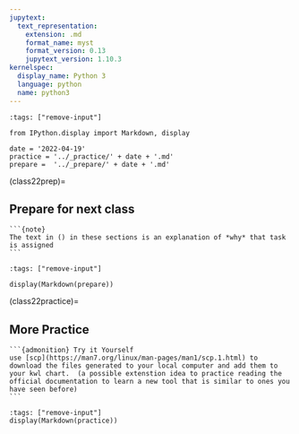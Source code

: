 ```yaml
---
jupytext:
  text_representation:
    extension: .md
    format_name: myst
    format_version: 0.13
    jupytext_version: 1.10.3
kernelspec:
  display_name: Python 3
  language: python
  name: python3
---
```



```{code-cell} ipython3
:tags: ["remove-input"]

from IPython.display import Markdown, display

date = '2022-04-19'
practice = '../_practice/' + date + '.md'
prepare =  '../_prepare/' + date + '.md'
```


 (class22prep)=
 ## Prepare for next class

 ````{margin}
 ```{note}
 The text in () in these sections is an explanation of *why* that task is assigned
 ```
 ````


 ```{code-cell} ipython3
 :tags: ["remove-input"]

 display(Markdown(prepare))
 ```



 (class22practice)=
 ## More Practice

 ````{margin}
 ```{admonition} Try it Yourself
 use [scp](https://man7.org/linux/man-pages/man1/scp.1.html) to download the files generated to your local computer and add them to your kwl chart.  (a possible extenstion idea to practice reading the official documentation to learn a new tool that is similar to ones you have seen before)
 ```
 ````

 ```{code-cell} ipython3
 :tags: ["remove-input"]
 display(Markdown(practice))
 ```
